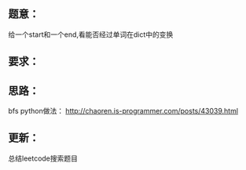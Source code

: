 ## 题意：
给一个start和一个end,看能否经过单词在dict中的变换

## 要求：


## 思路：
bfs
python做法：
http://chaoren.is-programmer.com/posts/43039.html

## 更新：
总结leetcode搜索题目

